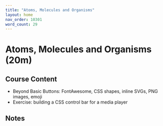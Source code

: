 ```yaml
---
title: "Atoms, Molecules and Organisms"
layout: home
nav_order: 10301
word_count: 29
---
```

# Atoms, Molecules and Organisms (20m)

## Course Content

- Beyond Basic Buttons: FontAwesome, CSS shapes, inline SVGs, PNG images, emoji
- Exercise: building a CSS control bar for a media player

## Notes










